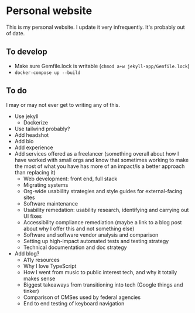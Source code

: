 # Personal website

This is my personal website. I update it very infrequently. It's probably out of date.

## To develop
* Make sure Gemfile.lock is writable (`chmod a+w jekyll-app/Gemfile.lock`)
* `docker-compose up --build`

## To do
I may or may not ever get to writing any of this.

* Use jekyll
    * Dockerize
* Use tailwind probably?
* Add headshot
* Add bio
* Add experience
* Add services offered as a freelancer (something overall about how I have worked with small orgs and know that sometimes working to make the most of what you have has more of an impact/is a better approach than replacing it)
    * Web development: front end, full stack
    * Migrating systems
    * Org-wide usabiility strategies and style guides for external-facing sites
    * Software maintenance
    * Usability remedation: usability research, identifying and carrying out UI fixes
    * Accessibility compliance remediation (maybe a link to a blog post about why I offer this and not something else)
    * Software and software vendor analysis and comparison
    * Setting up high-impact automated tests and testing strategy
    * Technical documentation and doc strategy
* Add blog?
    * A11y resources
    * Why I love TypeScript
    * How I went from music to public interest tech, and why it totally makes sense
    * Biggest takeaways from transitioning into tech (Google things and tinker)
    * Comparison of CMSes used by federal agencies
    * End to end testing of keyboard navigation
